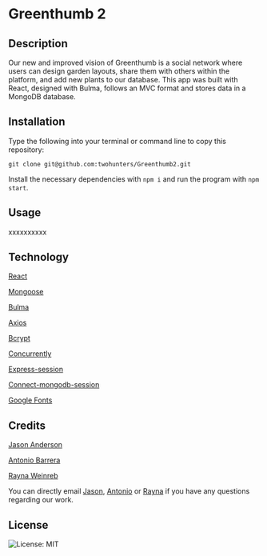 # Greenthumb 2


## Description

Our new and improved vision of Greenthumb is a social network where users can design garden layouts, share them with others within the platform, and add new plants to our database. This app was built with React, designed with Bulma, follows an MVC format and stores data in a MongoDB database.


## Installation

Type the following into your terminal or command line to copy this repository:

`git clone git@github.com:twohunters/Greenthumb2.git`

Install the necessary dependencies with `npm i` and run the program with `npm start`.


## Usage

xxxxxxxxxx


## Technology

[React](https://reactjs.org/)

[Mongoose](https://mongoosejs.com/)

[Bulma](https://bulma.io/)

[Axios](https://www.npmjs.com/package/axios)

[Bcrypt](https://www.npmjs.com/package/bcrypt)

[Concurrently](https://www.npmjs.com/package/concurrently)

[Express-session](https://www.npmjs.com/package/express-session)

[Connect-mongodb-session](https://www.npmjs.com/package/connect-mongodb-session)

[Google Fonts](https://fonts.google.com/icons)


## Credits

[Jason Anderson](https://github.com/twohunters)

[Antonio Barrera](https://github.com/Abarrera123)

[Rayna Weinreb](https://github.com/raynagweinreb)

You can directly email [Jason](mailto:jas.nanders.n@gmail.com), [Antonio](mailto:) or [Rayna](mailto:raynagweinreb@gmail.com) if you have any questions regarding our work.


## License

![License: MIT](https://img.shields.io/badge/License-MIT-yellow.svg)